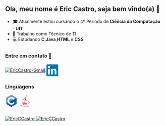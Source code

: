 <h2 align="left"> Ola, meu nome é Eric Castro, seja bem vindo(a)  👋 </h2>

- 🎓 Atualmente estou cursando o 4º Período de **Ciência da Computação - UIT** 
- 💼 Trabalho como Técnico de TI
- 💻 Estudando **C**,**Java**,**HTML** e **CSS**

##

<h3 align="left"> Entre em contato 💬 </h3>  

<a href = "mailto: eric-henrique44@hotmail.com" target = "_blank" >
<img align = "center" alt = "EricCastro-Gmail" heigth = "30" width = "40" src = "https://image.flaticon.com/icons/png/512/281/281769.png"  style = "max-width:100%;" > </a>
<a href = "https://www.linkedin.com/in/ericccastro/" target = "_blank" >
<img align = "center" alt = "EricCastro-Linkedin" heigth = "30" width = "40" src = "https://raw.githubusercontent.com/devicons/devicon/master/icons/linkedin/linkedin-original.svg"  style = "max-width:100%;" > </a>


<h3 align="left"> Linguagens </h3> 

<img align = "center" alt = "EricCastro-c" heigth = "30" width = "40" src = "https://raw.githubusercontent.com/devicons/devicon/master/icons/c/c-original.svg"  style = "max-width:100%;" > </img>
<img align = "center" alt = "EricCastro-c" heigth = "30" width = "40" src="https://raw.githubusercontent.com/devicons/devicon/master/icons/java/java-plain.svg" style = "max-width:100%;" > </img>
  
 ##
 
  <div>
<a href="https://github.com/EricCCastro">
<img height="150em" src="https://github-readme-stats.vercel.app/api/top-langs?username=EricCCastro&show_icons=true&theme=dracula&locale=en&layout=compact" alt="EricCCastro" /> 
   <img height="150em" src="https://github-readme-stats.vercel.app/api?username=EricCCastro&show_icons=true&theme=dracula&locale=en" alt="EricCCastro" />
</div>
   

